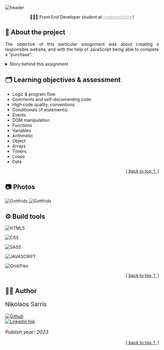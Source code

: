 <a name="read_me_top"></a>
![header](https://capsule-render.vercel.app/api?type=waving&color=E6CEA0&height=300&section=header&text=Gottfrids%20🍩%20factory&fontColor=FFFFFF&fontSize=80&animation=fadeIn&fontAlignY=38&desc=A%20school%20assignment!&descAlignY=53&descAlign=75)

<p align="center">
    👨🏻‍🎓 Front End Developer student at 
    <a 
        href="https://medieinstitutet.se/"
        style=
        "
            color: #A8A8A8;
            font-weight: none;
            text-decoration: underline;
        "
    >
    medieinstitutet</a>!
</p>

## 📖 About the project

<p style="text-align: justify;">
The objective of this particular assignment was about creating a responsible website, and with the help of JavaScript being able to complete a "purchase". 

</p>

<details>
    <summary>Story behind this assignment</summary>
    <p>
    Mr Gottfrid Jästson has been selling donuts in shops for many years. Unfortunately, he has noticed declining sales figures due to all kinds of "couriers" who ride dangerous electric scooters around the city.
    </p>
    <p>
    Well, Gottfrid does not despair more than necessary; a small webshop for donuts* would be in order - and my agency, Webbyrån Justin Time AB, has been selected as the supplier to build it! It now rests on my shoulders that Gottfrid does not go bankrupt.
    </p>  
</details>

## 🗂️ Learning objectives & assessment
<ul>
    <li>Logic & program flow</li>
    <li>Comments and self-documenting code</li>
    <li>High code quality, conventions</li>
    <li>Conditionals (if statements)</li>
    <li>Events</li>
    <li>DOM manipulation</li>
    <li>Functions</li>
    <li>Variables</li>
    <li>Arithmetic</li>
    <li>Object</li>
    <li>Arrays</li>
    <li>Timers</li>
    <li>Loops</li>
    <li>Date</li>
</ul>

<p align="right">
    <a href="#read_me_top">[ back to top ⇡ ]</a>
</p>

## 📷 Photos

![Gottfrids](https://i.imgur.com/LKwVM8H.png)
![Gottfrids](https://i.imgur.com/56ZGXyj.png)

## ⚙️ Build tools

![HTML5](https://img.shields.io/badge/HTML5-E34F26?style=for-the-badge&logo=html5&logoColor=white)

![CSS](https://img.shields.io/badge/CSS3-1572B6?style=for-the-badge&logo=css3&logoColor=white)

![SASS](https://img.shields.io/badge/Sass-CC6699?style=for-the-badge&logo=sass&logoColor=white)

![JAVASCRIPT](https://img.shields.io/badge/JavaScript-323330?style=for-the-badge&logo=javascript&logoColor=white)

![Grid/Flex](https://img.shields.io/badge/Grid%20/%20flexbox-grey.svg?style=for-the-badge&logoColor=white)

<p align="right">
    <a href="#read_me_top">[ back to top ⇡ ]</a>
</p>

## 👨‍💼 Author
<p 
    style=
    "
        font-size: 1.2rem;
    "
>
    Nikolaos Sarris
</p>

[![Github](https://img.shields.io/badge/GitHub-100000?style=for-the-badge&logo=github&logoColor=white)](https://github.com/tsemitris) <br>
[![Linkedin link](https://img.shields.io/badge/LinkedIn-0077B5?style=for-the-badge&logo=linkedin&logoColor=white)](https://www.linkedin.com/in/nikolaos-sarris-a85a63179/)

<p 
    style=
    "
        font-size: 1rem;
        font-style: italic;
    "
>
    Publish year: 2023
</p>

<p align="right">
    <a href="#read_me_top">[ back to top ⇡ ]</a>
</p>
